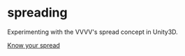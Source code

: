 # spreading

Experimenting with the VVVV's spread concept in Unity3D.

[Know your spread](https://vvvv.org/blog/know-your-spreads)
